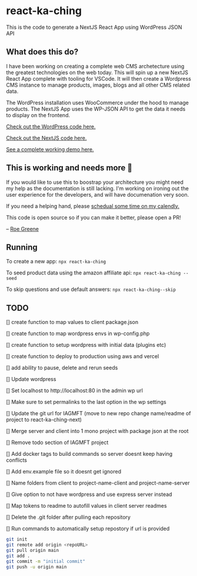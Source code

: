 # react-ka-ching
This is the code to generate a NextJS React App using WordPress JSON API

## What does this do?
I have been working on creating a complete web CMS archetecture using the greatest technologies on the web today. This will spin up a new NextJS React App complete with tooling for VSCode. It will then create a Wordpress CMS instance to manage products, images, blogs and all other CMS related data.

The WordPress installation uses WooCommerce under the hood to manage products. The NextJS App uses the WP-JSON API to get the data it needs to display on the frontend.


[Check out the WordPress code here.](https://github.com/by-rojo/react-ka-ching-wp)


[Check out the NextJS code here.](https://github.com/by-rojo/iagnmft-nodejs)


[See a complete working demo here.](https://iagnmft-nodejs.vercel.app/)


## This is working and needs more 💓

If you would like to use this to boostrap your architecture you might need my help as the documentation is still lacking. I'm working on ironing out the user experience for the developers, and will have documenation very soon.

If you need a helping hand, please [schedual some time on my calendly.](https://calendly.com/roe_the_dev/code-review)

This code is open source so if you can make it better, please open a PR!

– [Roe Greene](https://roethedev.com)

## Running

To create a new app:
`npx react-ka-ching`

To seed product data using the amazon affiliate api:
`npx react-ka-ching --seed`

To skip questions and use default answers:
`npx react-ka-ching--skip`

## TODO

[] create function to map values to client package.json

[] create function to map wordpress envs in wp-config.php

[] create function to setup wordpress with initial data (plugins etc)

[] create function to deploy to production using aws and vercel

[] add ability to pause, delete and rerun seeds

[] Update wordpress

[] Set localhost to http://localhost:80 in the admin wp url 

[] Make sure to set permalinks to the last option in the wp settings

[] Update the git url for IAGMFT (move to new repo change name/readme of project to react-ka-ching-next)

[] Merge server and client into 1 mono project with package json at the root

[] Remove todo section of IAGMFT project

[] Add docker tags to build commands so server doesnt keep having conflicts

[] Add env.example file so it doesnt get ignored

[] Name folders from client to project-name-client and project-name-server

[] Give option to not have wordpress and use express server instead

[] Map tokens to readme to autofill values in client server readmes

[] Delete the .git folder after pulling each repository

[] Run commands to automatically setup repostory if url is provided

```bash
git init
git remote add origin <repoURL>
git pull origin main
git add .
git commit -m "initial commit"
git push -u origin main
```